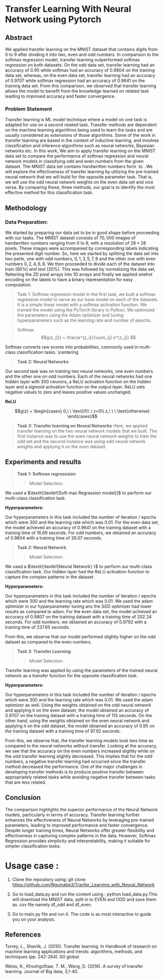 # Transfer Learning With Neural Network using Pytorch
## Abstract
We applied transfer learning on the MNIST dataset that contains digits from $0$ to $9$ after dividing it into two, even and odd numbers. In comparison to the softmax regression model, transfer learning outperformed softmax regression on both datasets. On the odd data set, transfer learning had an accuracy of $0.95$ while softmax had an accuracy of $0.9804$ on the training data set, whereas, on the even data set, transfer learning had an accuracy of $0.9707$ while softmax regression had an accuracy of $0.9641$ on the training data set. From this comparison, we observed that transfer learning allows the model to benefit from the knowledge learned on related task leading to improved accuracy and faster convergence. 

### Problem Statement

Transfer learning is ML model technique where a model on one task is adapted for use on a second related task. Transfer methods are dependent on the machine learning algorithms being used to learn the tasks and are usually considered as extensions of those algorithms. Some of the work in transfer learning are based in the context of inductive learning, and involves classification and inference algorithms such as neural networks, Bayesian networks etc. In this work,  We aim to apply transfer learning on the MNIST data set to compare the performance of softmax regression and neural network models in classifying odd and even numbers from the given dataset. The MNIST data set contains handwritten numbers form  to . We will explore the effectiveness of transfer learning by utilizing the pre-trained neural network that we will build for the opposite parameter task. That is, we will use the odd neural network weights on the even data set and vice versa. By comparing these, three methods, our goal is to identify the most effective method for this classification task.


## Methodology
### Data Preparation:
We started by preparing our data set to be in good shape before proceeding with our tasks.
The MNIST dataset consists of $70,000$ images of handwritten numbers ranging from $0$ to $9$, with a resolution of $28*28$ pixels.  These images were accompanied by corresponding labels indicating the presented digit number. 
So, here we started by splitting the data set into two parts, one with odd numbers, $0,1,3,5,7,9$ and the other one with even numbers $0,2,4,6,8$. We then proceeded to divide each of the dataset into train ($80\%$) and test ($20\%$). This was followed by normalizing the data set, flattening the 2D pixel arrays into 1D arrays and finally we applied onehot encoding on the labels to have a binary representation for easy computation.
> Task 1: Softmax regression model
In the first task, we built a softmax regression model to serve as our base model on each of the datasets. It is a simple linear model with a softmax activation function. We trained the model using the PyTorch library in Python. We optimized the parameters using the Adam optimizer and tuning hyperparameters such as the learning rate and number of epochs.
  
> Softmax $$g(z_{i}) = \frac{e^{z_i}}{\sum_{j} e^{z_j}} $$
    
Softmax converts raw scores into probabilities, commonly used in multi-class classification tasks.
\centering


> $\textbf{Task 2: Neural Networks}$

Our second task was on training two neural networks, one even numbers and the other one on odd numbers. Each of the neural networks had one hidden layer with $300$ neurons, a ReLU activation function on the hidden layer and a sigmoid activation function on the output layer. ReLU sets negative values to zero and leaves positive values unchanged.

$\textbf{ReLU}$

$$g(z) = \begin{cases}
    0,\ \ \text{if}\ \ z<0\\
    z,\ \ \ \text{otherwise}
\end{cases}$$
    
   
> $\textbf{Task 3: Transfer learning on Neural Networks}$ Here, we applied transfer learning on the two neural network models that we built. The first instance was to use the even neural network weights to train the odd set and the second instance was using odd neural network weights and applying it on the even dataset.

## Experiments and results


> $\textbf{Task 1: Softmax regresssion}$
    
>> Model Selection:

We used a $\textit{\textbf{Soft-max Regression model}}$ to perform our multi-class classification task.
    
$\textbf{Hyperparameters:}$ 

Our hyperparameters in this task included the number of iteration / epochs which were $300$ and the learning rate which was $0.01$.  For the even data set, the model achieved an accuracy of $0.9641$ on the training dataset with a training time of $16.69$ seconds. For odd numbers, we obtained an accuracy of $0.9804$ with a training time of $26.07$ seconds. 


   
> $\textbf{Task 2: Neural Network}$
    
>> Model Selection:

We used a $\textit{\textbf{Neural Network} }$ to perform our multi-class classification task. Our hidden layer had the ReLU activation function to capture the complex patterns in the dataset.
    
$\textbf{Hyperparameters:}$

Our hyperparameters in this task included the number of iteration / epochs which were $300$ and the learning rate which was $0.01$. We used the adam optimizer in our hyparparameter tuning ans the SGD optimizer had lower results as compared to adam.  For the even data set, the model achieved an accuracy of $0.9807$ on the training dataset with a training time of $202.24$ seconds. For odd numbers, we obtained an accuracy of $0.9792$ with a training time of $237.65$ seconds. 

From this, we observe that our model performed slightly higher on the odd dataset as compared to the even numbers. 


> $\textbf{Task 3: Transfer Learning}$
    
>> Model Selection:

Transfer learning was applied by using the parameters of the trained neural network as a transfer function for the opposite classification task. 
    
$\textbf{Hyperparameters:}$

 Our hyperparameters in this task included the number of iteration / epochs which were $300$ and the learning rate which was $0.01$. We used the adam optimizer as well. Using the weights obtained on the odd neural network and applying it on the even dataset, the model obtained an accuracy of $0.9707$ on the training dataset with a training time of $113$ seconds. On the other hand, using the weights obtained on the even neural network and applying it on the odd dataset, the model obtained an accuracy of $0.95$ on the training dataset with a training time of $97.92$ seconds.  

 
From this, we observe that, the transfer learning  models took less time as compared to the neural networks without transfer. Looking at the accuracy, we see that the accuracy on the even numbers increased slightly while on the odd transfer learning slightly decreased. This implies that for the odd numbers, a negative transfer learning had occurred since the transfer method decreased the performance. One of the major challenges in developing transfer methods is to produce positive transfer between appropriately related tasks while avoiding negative transfer between tasks that are less related.
  
    
## Conclusion

The comparison highlights the superior performance of the Neural Network models, particularly in terms of accuracy. Transfer learning further enhances the effectiveness
of Neural Networks by leveraging pre-trained parameters, leading to improved performance and faster convergence. Despite longer training times, Neural Networks offer greater flexibility and effectiveness in capturing complex patterns in the data. However, Softmax Regression provides simplicity and interpretability, making it suitable for simpler classification tasks.

# Usage case :
 1. Clone the repository using: git clone https://github.com/Nguinabe3/Tranfer_Learning_with_Neural_Network 
 
 2. Go to load_data.py and run the content using : python load_data.py.This will download the MNIST data, split in to EVEN and ODD and save them as .csv file namely df_odd and df_even.

3. Go to main.py file and run it. The code is  as most interactive to guide you on your analysis.

## References
Torrey, L., Shavlik, J. (2010). Transfer learning. In Handbook of research on machine learning applications and
trends: algorithms, methods, and techniques (pp. 242-264). IGI global.

Weiss, K., Khoshgoftaar, T. M., Wang, D. (2016). A survey of transfer learning. Journal of Big data, 3,1-40.

